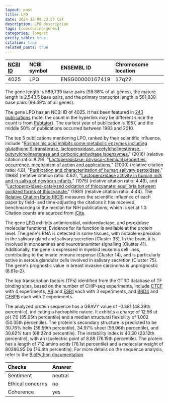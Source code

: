 ```yaml
---
layout: post
title: LPO
date: 2024-12-08 23:57 CST
description: LPO description
tags: [cooccuring-genes]
categories: longest
pretty_table: true
citation: true
related_posts: true
---
```




| [NCBI ID](https://www.ncbi.nlm.nih.gov/gene/4025) | NCBI symbol | ENSEMBL ID | Chromosome location |
| :-------- | :------- | :-------- | :------- |
| 4025  | LPO | ENSG00000167419 | 17q22 |



The gene length is 589,739 base pairs (98.86% of all genes), the mature length is 2,543.5 base pairs, and the primary transcript length is 581,839 base pairs (99.49% of all genes).


The gene LPO has an NCBI ID of 4025. It has been featured in [243 publications](https://pubmed.ncbi.nlm.nih.gov/?term=%22LPO%22) (note: the count in the hyperlink may be different since the count is from [Pubtator](https://academic.oup.com/nar/article/47/W1/W587/5494727)). The earliest year of publication is 1957, and the middle 50% of publications occurred between 1983 and 2010.


The top 5 publications mentioning LPO, ranked by their scientific influence, include "[Rosmarinic acid inhibits some metabolic enzymes including glutathione S-transferase, lactoperoxidase, acetylcholinesterase, butyrylcholinesterase and carbonic anhydrase isoenzymes.](https://pubmed.ncbi.nlm.nih.gov/26864149)" (2016) (relative citation ratio: 8.29), "[Lactoperoxidase: physico-chemical properties, occurrence, mechanism of action and applications.](https://pubmed.ncbi.nlm.nih.gov/11242442)" (2000) (relative citation ratio: 4.8), "[Purification and characterization of human salivary peroxidase.](https://pubmed.ncbi.nlm.nih.gov/3349028)" (1988) (relative citation ratio: 4.62), "[Lactoperoxidase activity in human milk and in saliva of newborn infants.](https://pubmed.ncbi.nlm.nih.gov/1140845)" (1975) (relative citation ratio: 4.49), and "[Lactoperoxidase-catalyzed oxidation of thiocyanate: equilibria between oxidized forms of thiocyanate.](https://pubmed.ncbi.nlm.nih.gov/7248282)" (1981) (relative citation ratio: 4.44). The [Relative Citation Ratio (RCR)](https://journals.plos.org/plosbiology/article?id=10.1371/journal.pbio.1002541) measures the scientific influence of each paper by field- and time-adjusting the citations it has received, benchmarking to the median for NIH publications, which is set at 1.0. Citation counts are sourced from [iCite](https://icite.od.nih.gov).


The gene [LPO](https://www.proteinatlas.org/ENSG00000135494-LPO) exhibits antimicrobial, oxidoreductase, and peroxidase molecular functions. Evidence for its function is available at the protein level. The gene's RNA is detected in some tissues, with notable expression in the salivary gland and salivary secretion (Cluster 38). In the brain, it is involved in monoamines and neurotransmitter signalling (Cluster 41). Additionally, the gene is expressed in myeloid leukemia cell lines, contributing to the innate immune response (Cluster 14), and is particularly active in serous glandular cells involved in salivary secretion (Cluster 75). The gene's prognostic value in breast invasive carcinoma is unprognostic (8.81e-2).


The top transcription factors (TFs) identified from the GTRD database of TF binding sites, based on the number of CHIP-seq experiments, include [CTCF](https://www.ncbi.nlm.nih.gov/gene/10664) with 4 experiments, [AR](https://www.ncbi.nlm.nih.gov/gene/367) and [ESR1](https://www.ncbi.nlm.nih.gov/gene/2099) each with 3 experiments, and [BRD4](https://www.ncbi.nlm.nih.gov/gene/23476) and [CEBPB](https://www.ncbi.nlm.nih.gov/gene/1051) each with 2 experiments.











The analyzed protein sequence has a GRAVY value of -0.381 (48.39th percentile), indicating a hydrophilic nature. It exhibits a charge of 12.56 at pH 7.0 (85.95th percentile) and a median structural flexibility of 1.002 (50.35th percentile). The protein's secondary structure is predicted to be 30.76% helix (38.59th percentile), 34.97% sheet (58.96th percentile), and 30.62% turn (68.22nd percentile). The instability index is 40.30 (23.12th percentile), with an isoelectric point of 8.89 (76.15th percentile). The protein has a length of 712 amino acids (76.1st percentile) and a molecular weight of 80286.95 Da (76.4th percentile). For more details on the sequence analysis, refer to the [BioPython documentation](https://biopython.org/docs/1.75/api/Bio.SeqUtils.ProtParam.html).



| Checks    | Answer |
| :-------- | :------- |
| Sentiment  | neutral   |
| Ethical concerns | no     |
| Coherence    | yes    |